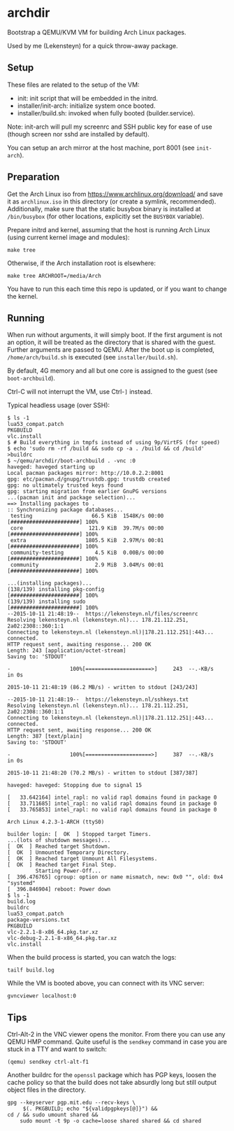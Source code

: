 # archdir
Bootstrap a QEMU/KVM VM for building Arch Linux packages.

Used by me (Lekensteyn) for a quick throw-away package.

## Setup
These files are related to the setup of the VM:

 - init: init script that will be embedded in the initrd.
 - installer/init-arch: initialize system once booted.
 - installer/build.sh: invoked when fully booted (builder.service).

Note: init-arch will pull my screenrc and SSH public key for ease of use (though
screen nor sshd are installed by default).

You can setup an arch mirror at the host machine, port 8001 (see `init-arch`).

## Preparation
Get the Arch Linux iso from https://www.archlinux.org/download/ and save it as
`archlinux.iso` in this directory (or create a symlink, recommended).
Additionally, make sure that the static busybox binary is installed at
`/bin/busybox` (for other locations, explicitly set the `BUSYBOX` variable).

Prepare initrd and kernel, assuming that the host is running Arch Linux (using
current kernel image and modules):

    make tree

Otherwise, if the Arch installation root is elsewhere:

    make tree ARCHROOT=/media/Arch

You have to run this each time this repo is updated, or if you want to change
the kernel.

## Running
When run without arguments, it will simply boot. If the first argument is not an
option, it will be treated as the directory that is shared with the guest.
Further arguments are passed to QEMU. After the boot up is completed,
`/home/arch/build.sh` is executed (see `installer/build.sh`).

By default, 4G memory and all but one core is assigned to the guest (see
`boot-archbuild`).

Ctrl-C will not interrupt the VM, use Ctrl-`]` instead.

Typical headless usage (over SSH):

    $ ls -1
    lua53_compat.patch
    PKGBUILD
    vlc.install
    $ # Build everything in tmpfs instead of using 9p/VirtFS (for speed)
    $ echo 'sudo rm -rf /build && sudo cp -a . /build && cd /build' >buildrc
    $ ~/qemu/archdir/boot-archbuild . -vnc :0
    haveged: haveged starting up
    Local pacman packages mirror: http://10.0.2.2:8001
    gpg: etc/pacman.d/gnupg/trustdb.gpg: trustdb created
    gpg: no ultimately trusted keys found
    gpg: starting migration from earlier GnuPG versions
    ...(pacman init and package selection)...
    ==> Installing packages to .
    :: Synchronizing package databases...
     testing                   66.5 KiB  1548K/s 00:00 [######################] 100%
     core                     121.9 KiB  39.7M/s 00:00 [######################] 100%
     extra                   1805.5 KiB  2.97M/s 00:01 [######################] 100%
     community-testing          4.5 KiB  0.00B/s 00:00 [######################] 100%
     community                  2.9 MiB  3.04M/s 00:01 [######################] 100%

    ...(installing packages)...
    (138/139) installing pkg-config                    [######################] 100%
    (139/139) installing sudo                          [######################] 100%
    --2015-10-11 21:48:19--  https://lekensteyn.nl/files/screenrc
    Resolving lekensteyn.nl (lekensteyn.nl)... 178.21.112.251, 2a02:2308::360:1:1
    Connecting to lekensteyn.nl (lekensteyn.nl)|178.21.112.251|:443... connected.
    HTTP request sent, awaiting response... 200 OK
    Length: 243 [application/octet-stream]
    Saving to: 'STDOUT'

    -                   100%[=====================>]     243  --.-KB/s   in 0s

    2015-10-11 21:48:19 (86.2 MB/s) - written to stdout [243/243]

    --2015-10-11 21:48:19--  https://lekensteyn.nl/sshkeys.txt
    Resolving lekensteyn.nl (lekensteyn.nl)... 178.21.112.251, 2a02:2308::360:1:1
    Connecting to lekensteyn.nl (lekensteyn.nl)|178.21.112.251|:443... connected.
    HTTP request sent, awaiting response... 200 OK
    Length: 387 [text/plain]
    Saving to: 'STDOUT'

    -                   100%[=====================>]     387  --.-KB/s   in 0s

    2015-10-11 21:48:20 (70.2 MB/s) - written to stdout [387/387]

    haveged: haveged: Stopping due to signal 15

    [   33.642164] intel_rapl: no valid rapl domains found in package 0
    [   33.711685] intel_rapl: no valid rapl domains found in package 0
    [   33.765853] intel_rapl: no valid rapl domains found in package 0

    Arch Linux 4.2.3-1-ARCH (ttyS0)

    builder login: [  OK  ] Stopped target Timers.
    ...(lots of shutdown messages)...
    [  OK  ] Reached target Shutdown.
    [  OK  ] Unmounted Temporary Directory.
    [  OK  ] Reached target Unmount All Filesystems.
    [  OK  ] Reached target Final Step.
             Starting Power-Off...
    [  396.476765] cgroup: option or name mismatch, new: 0x0 "", old: 0x4 "systemd"
    [  396.846904] reboot: Power down
    $ ls -1
    build.log
    buildrc
    lua53_compat.patch
    package-versions.txt
    PKGBUILD
    vlc-2.2.1-8-x86_64.pkg.tar.xz
    vlc-debug-2.2.1-8-x86_64.pkg.tar.xz
    vlc.install

When the build process is started, you can watch the logs:

    tailf build.log

While the VM is booted above, you can connect with its VNC server:

    gvncviewer localhost:0

## Tips
Ctrl-Alt-2 in the VNC viewer opens the monitor. From there you can use any QEMU
HMP command. Quite useful is the `sendkey` command in case you are stuck in a
TTY and want to switch:

    (qemu) sendkey ctrl-alt-f1


Another buildrc for the `openssl` package which has PGP keys, loosen the cache
policy so that the build does not take absurdly long but still output object
files in the directory.

    gpg --keyserver pgp.mit.edu --recv-keys \
         $(. PKGBUILD; echo "${validpgpkeys[@]}") &&
    cd / && sudo umount shared &&
        sudo mount -t 9p -o cache=loose shared shared && cd shared
